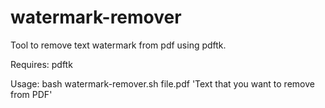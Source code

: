 # watermark-remover
Tool to remove text watermark from pdf using pdftk.

Requires: pdftk

Usage: bash watermark-remover.sh file.pdf 'Text that you want to remove from PDF'